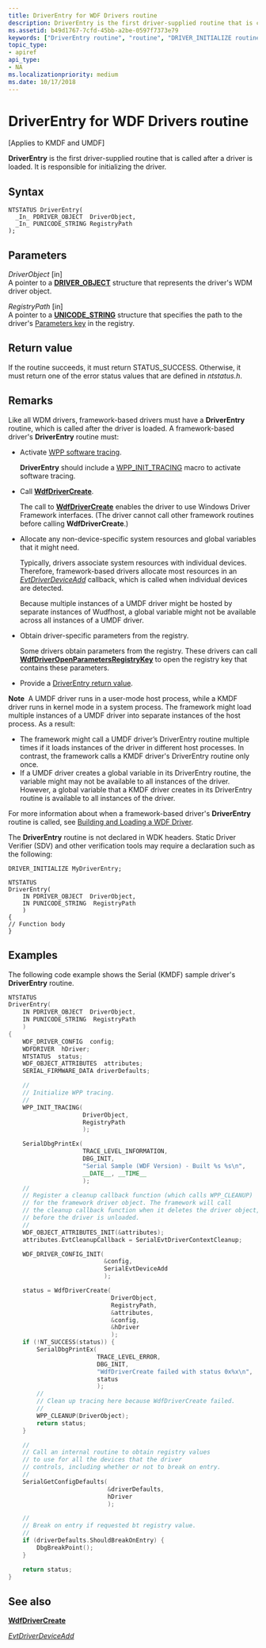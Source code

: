 ```yaml
---
title: DriverEntry for WDF Drivers routine
description: DriverEntry is the first driver-supplied routine that is called after a driver is loaded. It is responsible for initializing the driver.
ms.assetid: b49d1767-7cfd-45bb-a2be-0597f7373e79
keywords: ["DriverEntry routine", "routine", "DRIVER_INITIALIZE routine"]
topic_type:
- apiref
api_type:
- NA
ms.localizationpriority: medium
ms.date: 10/17/2018
---
```


# DriverEntry for WDF Drivers routine


\[Applies to KMDF and UMDF\]

**DriverEntry** is the first driver-supplied routine that is called after a driver is loaded. It is responsible for initializing the driver.

Syntax
------

```ManagedCPlusPlus
NTSTATUS DriverEntry(
  _In_ PDRIVER_OBJECT  DriverObject,
  _In_ PUNICODE_STRING RegistryPath
);
```

Parameters
----------

*DriverObject* \[in\]  
A pointer to a [**DRIVER\_OBJECT**](https://docs.microsoft.com/windows-hardware/drivers/ddi/wdm/ns-wdm-_driver_object) structure that represents the driver's WDM driver object.

*RegistryPath* \[in\]  
A pointer to a [**UNICODE\_STRING**](https://docs.microsoft.com/windows-hardware/drivers/ddi/wudfwdm/ns-wudfwdm-_unicode_string) structure that specifies the path to the driver's [Parameters key](https://docs.microsoft.com/windows-hardware/drivers/wdf/introduction-to-registry-keys-for-drivers) in the registry.

Return value
------------

If the routine succeeds, it must return STATUS\_SUCCESS. Otherwise, it must return one of the error status values that are defined in *ntstatus.h*.

Remarks
-------

Like all WDM drivers, framework-based drivers must have a **DriverEntry** routine, which is called after the driver is loaded. A framework-based driver's **DriverEntry** routine must:

-   Activate [WPP software tracing](https://docs.microsoft.com/windows-hardware/drivers/wdf/using-wpp-software-tracing-in-kmdf-and-umdf-2-drivers).

    **DriverEntry** should include a [WPP\_INIT\_TRACING](https://docs.microsoft.com/previous-versions/windows/hardware/previsioning-framework/ff556191(v=vs.85)) macro to activate software tracing.

-   Call [**WdfDriverCreate**](https://docs.microsoft.com/windows-hardware/drivers/ddi/wdfdriver/nf-wdfdriver-wdfdrivercreate).

    The call to [**WdfDriverCreate**](https://docs.microsoft.com/windows-hardware/drivers/ddi/wdfdriver/nf-wdfdriver-wdfdrivercreate) enables the driver to use Windows Driver Framework interfaces. (The driver cannot call other framework routines before calling **WdfDriverCreate**.)

-   Allocate any non-device-specific system resources and global variables that it might need.

    Typically, drivers associate system resources with individual devices. Therefore, framework-based drivers allocate most resources in an [*EvtDriverDeviceAdd*](https://docs.microsoft.com/windows-hardware/drivers/ddi/wdfdriver/nc-wdfdriver-evt_wdf_driver_device_add) callback, which is called when individual devices are detected.

    Because multiple instances of a UMDF driver might be hosted by separate instances of Wudfhost, a global variable might not be available across all instances of a UMDF driver.

-   Obtain driver-specific parameters from the registry.

    Some drivers obtain parameters from the registry. These drivers can call [**WdfDriverOpenParametersRegistryKey**](https://docs.microsoft.com/windows-hardware/drivers/ddi/wdfdriver/nf-wdfdriver-wdfdriveropenparametersregistrykey) to open the registry key that contains these parameters.

-   Provide a [DriverEntry return value](https://docs.microsoft.com/windows-hardware/drivers/kernel/driverentry-return-values).

**Note**  A UMDF driver runs in a user-mode host process, while a KMDF driver runs in kernel mode in a system process. The framework might load multiple instances of a UMDF driver into separate instances of the host process. As a result:

 

-   The framework might call a UMDF driver’s DriverEntry routine multiple times if it loads instances of the driver in different host processes. In contrast, the framework calls a KMDF driver's DriverEntry routine only once.
-   If a UMDF driver creates a global variable in its DriverEntry routine, the variable might may not be available to all instances of the driver. However, a global variable that a KMDF driver creates in its DriverEntry routine is available to all instances of the driver.

For more information about when a framework-based driver's **DriverEntry** routine is called, see [Building and Loading a WDF Driver](https://docs.microsoft.com/windows-hardware/drivers/wdf/building-and-loading-a-kmdf-driver).

The **DriverEntry** routine is not declared in WDK headers. Static Driver Verifier (SDV) and other verification tools may require a declaration such as the following:

``` syntax
DRIVER_INITIALIZE MyDriverEntry;

NTSTATUS
DriverEntry(
    IN PDRIVER_OBJECT  DriverObject,
    IN PUNICODE_STRING  RegistryPath
    )
{
// Function body
}
```

Examples
--------

The following code example shows the Serial (KMDF) sample driver's **DriverEntry** routine.

```cpp
NTSTATUS
DriverEntry(
    IN PDRIVER_OBJECT  DriverObject,
    IN PUNICODE_STRING  RegistryPath
    )
{
    WDF_DRIVER_CONFIG  config;
    WDFDRIVER  hDriver;
    NTSTATUS  status;
    WDF_OBJECT_ATTRIBUTES  attributes;
    SERIAL_FIRMWARE_DATA driverDefaults;

    //
    // Initialize WPP tracing.
    //
    WPP_INIT_TRACING(
                     DriverObject,
                     RegistryPath
                     );

    SerialDbgPrintEx(
                     TRACE_LEVEL_INFORMATION,
                     DBG_INIT,
                     "Serial Sample (WDF Version) - Built %s %s\n",
                     __DATE__, __TIME__
                     );
    //
    // Register a cleanup callback function (which calls WPP_CLEANUP)
    // for the framework driver object. The framework will call
    // the cleanup callback function when it deletes the driver object,
    // before the driver is unloaded.
    //
    WDF_OBJECT_ATTRIBUTES_INIT(&attributes);
    attributes.EvtCleanupCallback = SerialEvtDriverContextCleanup;

    WDF_DRIVER_CONFIG_INIT(
                           &config,
                           SerialEvtDeviceAdd
                           );

    status = WdfDriverCreate(
                             DriverObject,
                             RegistryPath,
                             &attributes,
                             &config,
                             &hDriver
                             );
    if (!NT_SUCCESS(status)) {
        SerialDbgPrintEx(
                         TRACE_LEVEL_ERROR,
                         DBG_INIT,
                         "WdfDriverCreate failed with status 0x%x\n",
                         status
                         );
        //
        // Clean up tracing here because WdfDriverCreate failed.
        //
        WPP_CLEANUP(DriverObject);
        return status;
    }

    //
    // Call an internal routine to obtain registry values
    // to use for all the devices that the driver 
    // controls, including whether or not to break on entry.
    //
    SerialGetConfigDefaults(
                            &driverDefaults,
                            hDriver
                            );

    //
    // Break on entry if requested bt registry value.
    //
    if (driverDefaults.ShouldBreakOnEntry) {
        DbgBreakPoint();
    }

    return status;
}
```

## See also


[**WdfDriverCreate**](https://docs.microsoft.com/windows-hardware/drivers/ddi/wdfdriver/nf-wdfdriver-wdfdrivercreate)

[*EvtDriverDeviceAdd*](https://docs.microsoft.com/windows-hardware/drivers/ddi/wdfdriver/nc-wdfdriver-evt_wdf_driver_device_add)

 

 






